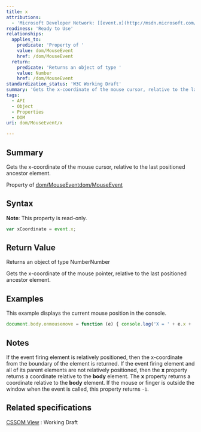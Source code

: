 ```yaml
---
title: x
attributions:
  - 'Microsoft Developer Network: [[event.x](http://msdn.microsoft.com/en-us/library/ie/ff974658(v=vs.85).aspx) Article]'
readiness: 'Ready to Use'
relationships:
  applies_to:
    predicate: 'Property of '
    value: dom/MouseEvent
    href: /dom/MouseEvent
  return:
    predicate: 'Returns an object of type '
    value: Number
    href: /dom/MouseEvent
standardization_status: 'W3C Working Draft'
summary: 'Gets the x-coordinate of the mouse cursor, relative to the last positioned ancestor element.'
tags:
  - API
  - Object
  - Properties
  - DOM
uri: dom/MouseEvent/x

---
```

## <span>Summary</span>

Gets the x-coordinate of the mouse cursor, relative to the last positioned ancestor element.

Property of [dom/MouseEvent](/dom/MouseEvent)[dom/MouseEvent](/dom/MouseEvent)

## <span>Syntax</span>

**Note**: This property is read-only.

``` js
var xCoordinate = event.x;
```

## <span>Return Value</span>

Returns an object of type NumberNumber

Gets the x-coordinate of the mouse pointer, relative to the last positioned ancestor element.

## <span>Examples</span>

This example displays the current mouse position in the console.

``` js
document.body.onmousemove = function (e) { console.log('X = ' + e.x + ' Y = " + e.y); }
```

## <span>Notes</span>

If the event firing element is relatively positioned, then the x-coordinate from the boundary of the element is returned. If the event firing element and all of its parent elements are not relatively positioned, then the **x** property returns a coordinate relative to the **body** element. The **x** property returns a coordinate relative to the **body** element. If the mouse or finger is outside the window when the event is called, this property returns `-1`.

## <span>Related specifications</span>

[CSSOM View](http://www.w3.org/TR/cssom-view/)
:   Working Draft

